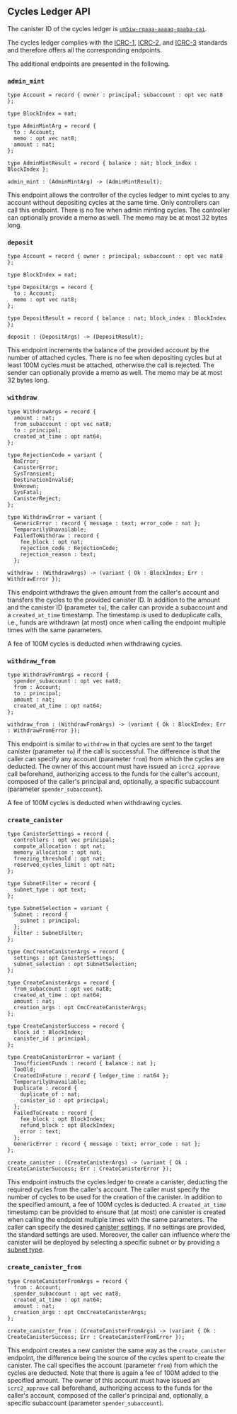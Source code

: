 ## Cycles Ledger API

The canister ID of the cycles ledger is [`um5iw-rqaaa-aaaaq-qaaba-cai`](https://dashboard.internetcomputer.org/canister/um5iw-rqaaa-aaaaq-qaaba-cai).

The cycles ledger complies with the [ICRC-1](https://github.com/dfinity/ICRC-1/blob/main/standards/ICRC-1/README.md),
[ICRC-2](https://github.com/dfinity/ICRC-1/blob/main/standards/ICRC-2/README.md), and [ICRC-3](https://github.com/dfinity/ICRC-1/blob/main/standards/ICRC-3/README.md) standards and therefore offers all the corresponding endpoints.

The additional endpoints are presented in the following.

### `admin_mint`
```
type Account = record { owner : principal; subaccount : opt vec nat8 };

type BlockIndex = nat;

type AdminMintArg = record {
  to : Account;
  memo : opt vec nat8;
  amount : nat;
};

type AdminMintResult = record { balance : nat; block_index : BlockIndex };

admin_mint : (AdminMintArg) -> (AdminMintResult);
```

This endpoint allows the controller of the cycles ledger to mint cycles to any account without depositing cycles at the same time. Only controllers can call this endpoint. There is no fee when admin minting cycles.
The controller can optionally provide a memo as well. The memo may be at most 32 bytes long.

### `deposit`
```
type Account = record { owner : principal; subaccount : opt vec nat8 };

type BlockIndex = nat;

type DepositArgs = record {
  to : Account;
  memo : opt vec nat8;
};

type DepositResult = record { balance : nat; block_index : BlockIndex };

deposit : (DepositArgs) -> (DepositResult);
```

This endpoint increments the balance of the provided account by the number of attached cycles. There is no fee when depositing cycles but at least 100M cycles must be attached, otherwise the call is rejected. 
The sender can optionally provide a memo as well. The memo may be at most 32 bytes long.

### `withdraw`
```
type WithdrawArgs = record {
  amount : nat;
  from_subaccount : opt vec nat8;
  to : principal;
  created_at_time : opt nat64;
};

type RejectionCode = variant {
  NoError;
  CanisterError;
  SysTransient;
  DestinationInvalid;
  Unknown;
  SysFatal;
  CanisterReject;
};

type WithdrawError = variant {
  GenericError : record { message : text; error_code : nat };
  TemporarilyUnavailable;
  FailedToWithdraw : record {
    fee_block : opt nat;
    rejection_code : RejectionCode;
    rejection_reason : text;
  };

withdraw : (WithdrawArgs) -> (variant { Ok : BlockIndex; Err : WithdrawError });
```

This endpoint withdraws the given amount from the caller's account and transfers the cycles to the provided canister ID.
In addition to the amount and the canister ID (parameter `to`), the caller can provide a subaccount and a `created_at_time` timestamp. The timestamp is used to deduplicate calls, i.e., funds are withdrawn (at most) once when calling the endpoint multiple times with the same parameters.

A fee of 100M cycles is deducted when withdrawing cycles. 

### `withdraw_from`
```
type WithdrawFromArgs = record {
  spender_subaccount : opt vec nat8;
  from : Account;
  to : principal;
  amount : nat;
  created_at_time : opt nat64;
};

withdraw_from : (WithdrawFromArgs) -> (variant { Ok : BlockIndex; Err : WithdrawFromError });
```
This endpoint is similar to `withdraw` in that cycles are sent to the target canister (parameter `to`) if the call is successful. The difference is that the caller can specify any account (parameter `from`) from which the cycles are deducted.
The owner of this account must have issued an `icrc2_approve` call beforehand, authorizing access to the funds for the caller's account, composed of the caller's principal and, optionally, a specific subaccount (parameter `spender_subaccount`).

A fee of 100M cycles is deducted when withdrawing cycles. 

### `create_canister`
```
type CanisterSettings = record {
  controllers : opt vec principal;
  compute_allocation : opt nat;
  memory_allocation : opt nat;
  freezing_threshold : opt nat;
  reserved_cycles_limit : opt nat;
};

type SubnetFilter = record {
  subnet_type : opt text;
};

type SubnetSelection = variant {
  Subnet : record {
    subnet : principal;
  };
  Filter : SubnetFilter;
};

type CmcCreateCanisterArgs = record {
  settings : opt CanisterSettings;
  subnet_selection : opt SubnetSelection;
};

type CreateCanisterArgs = record {
  from_subaccount : opt vec nat8;
  created_at_time : opt nat64;
  amount : nat;
  creation_args : opt CmcCreateCanisterArgs;
};

type CreateCanisterSuccess = record {
  block_id : BlockIndex;
  canister_id : principal;
};

type CreateCanisterError = variant {
  InsufficientFunds : record { balance : nat };
  TooOld;
  CreatedInFuture : record { ledger_time : nat64 };
  TemporarilyUnavailable;
  Duplicate : record {
    duplicate_of : nat;
    canister_id : opt principal;
  };
  FailedToCreate : record {
    fee_block : opt BlockIndex;
    refund_block : opt BlockIndex;
    error : text;
  };
  GenericError : record { message : text; error_code : nat };
};

create_canister : (CreateCanisterArgs) -> (variant { Ok : CreateCanisterSuccess; Err : CreateCanisterError });
```

This endpoint instructs the cycles ledger to create a canister, deducting the required cycles from the caller's account.
The caller must specify the number of cycles to be used for the creation of the canister. In addition to the specified amount, a fee of 100M cycles is deducted.
A `created_at_time` timestamp can be provided to ensure that (at most) one canister is created when calling the endpoint multiple times with the same parameters.
The caller can specify the desired [canister settings](https://internetcomputer.org/docs/current/developer-docs/smart-contracts/maintain/settings). If no settings are provided, the standard settings are used.
Moreover, the caller can influence where the canister will be deployed by selecting a specific subnet or by providing a [subnet type](https://internetcomputer.org/docs/current/references/subnets/subnet-types/).

### `create_canister_from`
```
type CreateCanisterFromArgs = record {
  from : Account;
  spender_subaccount : opt vec nat8;
  created_at_time : opt nat64;
  amount : nat;
  creation_args : opt CmcCreateCanisterArgs;
};

create_canister_from : (CreateCanisterFromArgs) -> (variant { Ok : CreateCanisterSuccess; Err : CreateCanisterFromError });
```

This endpoint creates a new canister the same way as the `create_canister` endpoint, the difference being the source of the cycles spent to create the canister.
The call specifies the account (parameter `from`) from which the cycles are deducted. Note that there is again a fee of 100M added to the specified amount.
The owner of this account must have issued an `icrc2_approve` call beforehand, authorizing access to the funds for the caller's account, composed of the caller's principal and, optionally, a specific subaccount (parameter `spender_subaccount`).

